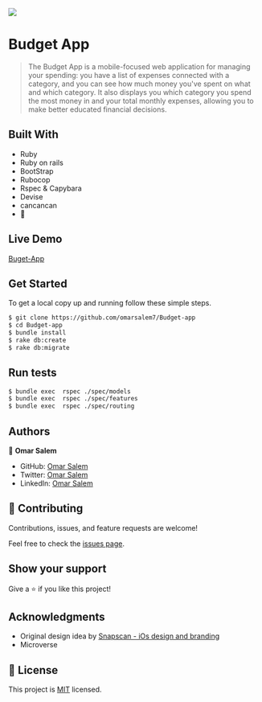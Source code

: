 ![](https://img.shields.io/badge/Budget-App-blueviolet)

# Budget App

> The Budget App is a mobile-focused web application for managing your spending: you have a list of expenses connected with a category, and you can see how much money you've spent on what and which category. It also displays you which category you spend the most money in and your total monthly expenses, allowing you to make better educated financial decisions.


## Built With

- Ruby
- Ruby on rails
- BootStrap
- Rubocop
- Rspec & Capybara
- Devise
- cancancan
- 💓

## Live Demo
[Buget-App](https://my-budget-app0.herokuapp.com/)

## Get Started
To get a local copy up and running follow these simple steps.

```bash
$ git clone https://github.com/omarsalem7/Budget-app
$ cd Budget-app
$ bundle install
$ rake db:create
$ rake db:migrate
```
## Run tests
```bash
$ bundle exec  rspec ./spec/models
$ bundle exec  rspec ./spec/features
$ bundle exec  rspec ./spec/routing
```
## Authors

👤 **Omar Salem**

- GitHub: [Omar Salem](https://github.com/omarsalem7)
- Twitter: [Omar Salem](https://twitter.com/Omar80491499)
- LinkedIn: [Omar Salem](https://www.linkedin.com/in/omar-salem-a6945b177/)


## 🤝 Contributing

Contributions, issues, and feature requests are welcome!

Feel free to check the [issues page](../../issues/).

## Show your support

Give a ⭐️ if you like this project!

## Acknowledgments
- Original design idea by [Snapscan - iOs design and branding](https://www.behance.net/gallery/19759151/Snapscan-iOs-design-and-branding?tracking_source=)
- Microverse

## 📝 License

This project is [MIT](https://opensource.org/licenses/MIT) licensed.

